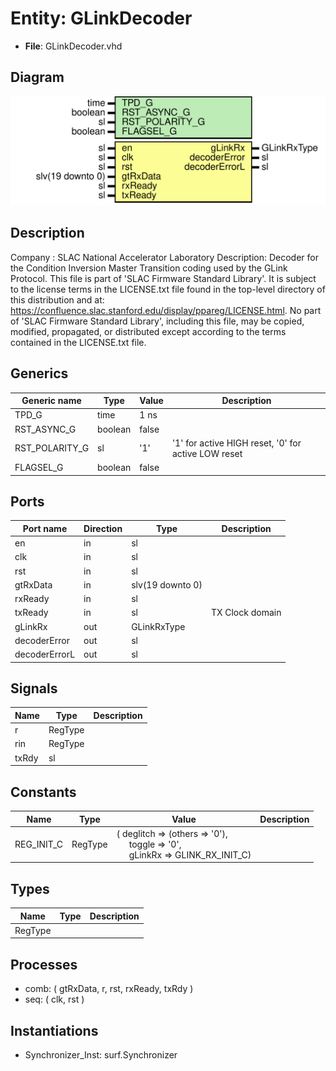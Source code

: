 # Entity: GLinkDecoder

- **File**: GLinkDecoder.vhd
## Diagram

![Diagram](GLinkDecoder.svg "Diagram")
## Description

Company    : SLAC National Accelerator Laboratory
Description: Decoder for the Condition Inversion Master Transition coding
used by the GLink Protocol.
This file is part of 'SLAC Firmware Standard Library'.
It is subject to the license terms in the LICENSE.txt file found in the
top-level directory of this distribution and at:
   https://confluence.slac.stanford.edu/display/ppareg/LICENSE.html.
No part of 'SLAC Firmware Standard Library', including this file,
may be copied, modified, propagated, or distributed except according to
the terms contained in the LICENSE.txt file.
## Generics

| Generic name   | Type    | Value | Description                                         |
| -------------- | ------- | ----- | --------------------------------------------------- |
| TPD_G          | time    | 1 ns  |                                                     |
| RST_ASYNC_G    | boolean | false |                                                     |
| RST_POLARITY_G | sl      | '1'   | '1' for active HIGH reset, '0' for active LOW reset |
| FLAGSEL_G      | boolean | false |                                                     |
## Ports

| Port name     | Direction | Type             | Description     |
| ------------- | --------- | ---------------- | --------------- |
| en            | in        | sl               |                 |
| clk           | in        | sl               |                 |
| rst           | in        | sl               |                 |
| gtRxData      | in        | slv(19 downto 0) |                 |
| rxReady       | in        | sl               |                 |
| txReady       | in        | sl               | TX Clock domain |
| gLinkRx       | out       | GLinkRxType      |                 |
| decoderError  | out       | sl               |                 |
| decoderErrorL | out       | sl               |                 |
## Signals

| Name  | Type    | Description |
| ----- | ------- | ----------- |
| r     | RegType |             |
| rin   | RegType |             |
| txRdy | sl      |             |
## Constants

| Name       | Type    | Value                                                                                                                                                                   | Description |
| ---------- | ------- | ----------------------------------------------------------------------------------------------------------------------------------------------------------------------- | ----------- |
| REG_INIT_C | RegType |  (       deglitch => (others => '0'),<br><span style="padding-left:20px">       toggle   => '0',<br><span style="padding-left:20px">       gLinkRx  => GLINK_RX_INIT_C) |             |
## Types

| Name    | Type | Description |
| ------- | ---- | ----------- |
| RegType |      |             |
## Processes
- comb: ( gtRxData, r, rst, rxReady, txRdy )
- seq: ( clk, rst )
## Instantiations

- Synchronizer_Inst: surf.Synchronizer
